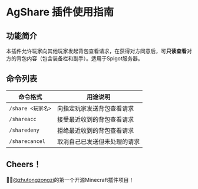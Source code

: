 # AgShare 插件使用指南

## 功能简介
本插件允许玩家向其他玩家发起背包查看请求，在获得对方同意后，可**只读查看**对方的背包内容（包含装备栏和副手）。适用于Spigot服务器。


## 命令列表

| 命令格式 | 用途说明 |
|---------|----------|
| `/share <玩家名>` | 向指定玩家发送背包查看请求 |
| `/shareacc` | 接受最近收到的背包查看请求 |
| `/sharedeny` | 拒绝最近收到的背包查看请求 |
| `/sharecancel` | 取消自己已发送但未处理的请求 |

## Cheers！
🍻🎉[@zhutongzongzi](https://github.com/zhutongzongzi)的第一个开源Minecraft插件项目！
